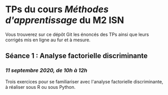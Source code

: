 # TPs du cours *Méthodes d'apprentissage* du M2 ISN

Vous trouverez sur ce dépôt Git les énoncés des TPs ainsi que leurs corrigés mis en ligne au fur et à mesure.

## Séance 1 : Analyse factorielle discriminante
### *11 septembre 2020, de 10h à 12h*

Trois exercices pour se familiariser avec l'analyse factorielle discriminante, à réaliser sous R ou sous Python. 
